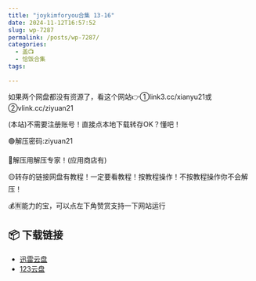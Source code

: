```yaml
---
title: "joykimforyou合集 13-16"
date: 2024-11-12T16:57:52
slug: wp-7287
permalink: /posts/wp-7287/
categories:
  - 盖📺
  - 恰饭合集
tags:

---
```


如果两个网盘都没有资源了，看这个网站👉①link3.cc/xianyu21或②vlink.cc/ziyuan21

(本站)不需要注册账号！直接点本地下载转存OK？懂吧！

🟢解压密码:ziyuan21

🔵解压用解压专家！(应用商店有)

🟡转存的链接网盘有教程！一定要看教程！按教程操作！不按教程操作你不会解压！

💰🈶能力的宝，可以点左下角赞赏支持一下网站运行

## 📦 下载链接
- [迅雷云盘](https://blziyuan21.com/pay-download/7287?key=dc577de8a8&down_id=0)
- [123云盘](https://blziyuan21.com/pay-download/7287?key=dc577de8a8&down_id=1)

